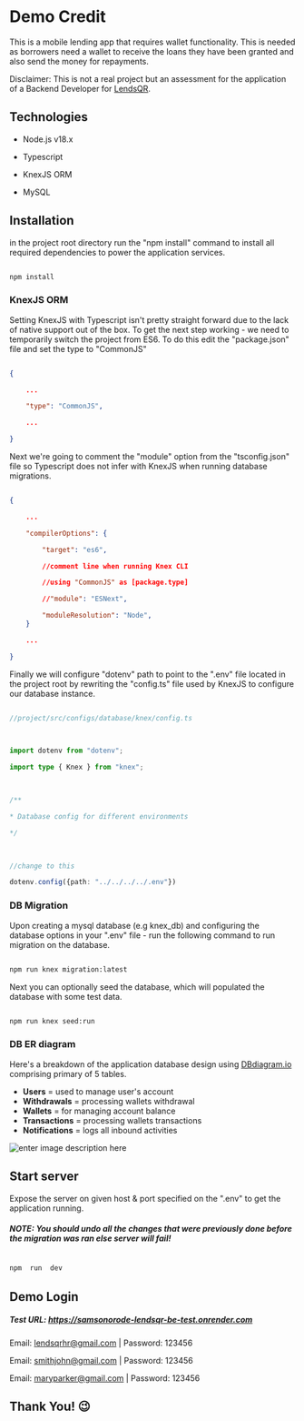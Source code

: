 # Demo Credit

  

This is a mobile lending app that requires wallet functionality. This is needed as borrowers need a wallet to receive the loans they have been granted and also send the money for repayments.

  

Disclaimer: This is not a real project but an assessment for the application of a Backend Developer for [LendsQR](https://lendsqr.com).

## Technologies

  

* Node.js v18.x

* Typescript

* KnexJS ORM

* MySQL

  
  

## Installation

  

in the project root directory run the "npm install" command to install all required dependencies to power the application services.

  

```bash

npm install

```

  
  

### KnexJS ORM

Setting KnexJS with Typescript isn't pretty straight forward due to the lack of native support out of the box. To get the next step working - we need to temporarily switch the project from ES6. To do this edit the "package.json" file and set the type to "CommonJS"

  
  

```json

{

	...

	"type": "CommonJS",

	...

}

```

Next we're going to comment the "module" option from the "tsconfig.json" file so Typescript does not infer with KnexJS when running database migrations.

```json

{

	...

	"compilerOptions": {

		"target": "es6",

		//comment line when running Knex CLI

		//using "CommonJS" as [package.type]

		//"module": "ESNext",

		"moduleResolution": "Node",
	}

	...

}

```

  

Finally we will configure "dotenv" path to point to the ".env" file located in the project root by rewriting the "config.ts" file used by KnexJS to configure our database instance.

  

```typescript

//project/src/configs/database/knex/config.ts

  

import dotenv from "dotenv";

import type { Knex } from "knex";

  

/**

* Database config for different environments

*/

  

//change to this

dotenv.config({path: "../../../../.env"})

```

  

### DB Migration

  

Upon creating a mysql database (e.g knex_db) and configuring the database options in your ".env" file - run the following command to run migration on the database.

  

```bash

npm run knex migration:latest

```

  

Next you can optionally seed the database, which will populated the database with some test data.

  

```bash

npm run knex seed:run

```

### DB ER diagram
Here's a breakdown of the application database design using [DBdiagram.io](https://dbdiagram.io/) comprising primary of 5 tables.

* **Users** = used to manage user's account
* **Withdrawals** = processing wallets withdrawal 
* **Wallets** = for managing account balance
* **Transactions** = processing wallets transactions
* **Notifications** = logs all inbound activities


![enter image description here](https://lh3.googleusercontent.com/u/0/drive-viewer/AKGpihYqjq4rTjmYVSeyTKVx1AeNW_Ex8dKlhLhDDaeVhVc11mxeV8WJgBRdGsQXO3L0SOQaRwj6cvrEnDLmkMJioKZtav88Zw=w1366-h651)
  


##  Start server

  

Expose the server on given host & port specified on the ".env" to get the application running.

  

#####  NOTE: You should undo all the changes that were previously done before the migration was ran else server will fail!

```bash

npm  run  dev

```

  

##  Demo Login

  

#####  Test URL: https://samsonorode-lendsqr-be-test.onrender.com

  

Email: lendsqrhr@gmail.com | Password: 123456

Email: smithjohn@gmail.com | Password: 123456

Email: maryparker@gmail.com | Password: 123456

  
  

##  Thank You! 😉